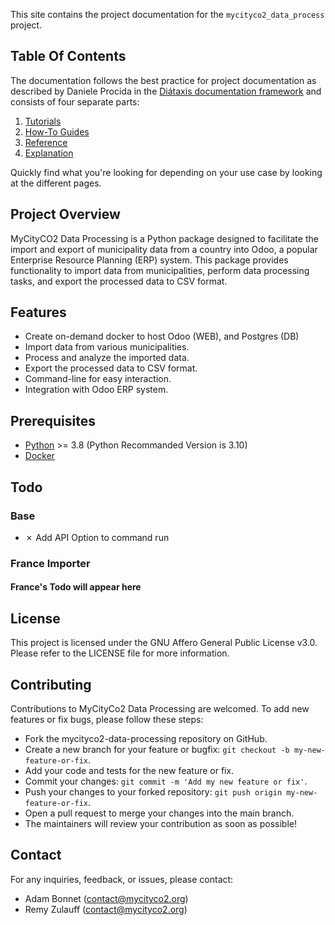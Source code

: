 This site contains the project documentation for the
`mycityco2_data_process` project.

## Table Of Contents

The documentation follows the best practice for
project documentation as described by Daniele Procida
in the [Diátaxis documentation framework](https://diataxis.fr/)
and consists of four separate parts:

1. [Tutorials](tutorials.md)
2. [How-To Guides](how-to-guides.md)
3. [Reference](reference.md)
4. [Explanation](explanation.md)

Quickly find what you're looking for depending on
your use case by looking at the different pages.

## Project Overview

MyCityCO2 Data Processing is a Python package designed to facilitate the import and export of municipality data from a country into Odoo, a popular Enterprise Resource Planning (ERP) system. This package provides functionality to import data from municipalities, perform data processing tasks, and export the processed data to CSV format.

## Features

- Create on-demand docker to host Odoo (WEB), and Postgres (DB)
- Import data from various municipalities.
- Process and analyze the imported data.
- Export the processed data to CSV format.
- Command-line for easy interaction.
- Integration with Odoo ERP system.

## Prerequisites

- [Python](https://www.python.org/downloads/) >= 3.8 (Python Recommanded Version is 3.10)
- [Docker](https://docs.docker.com/engine/install/)

## Todo

### Base
- &cross; Add API Option to command run

### France Importer
#### France's Todo will appear here

## License

This project is licensed under the GNU Affero General Public License v3.0. Please refer to the LICENSE file for more information.

## Contributing

Contributions to MyCityCo2 Data Processing are welcomed. To add new features or fix bugs, please follow these steps:

- Fork the mycityco2-data-processing repository on GitHub.
- Create a new branch for your feature or bugfix: `git checkout -b my-new-feature-or-fix`.
- Add your code and tests for the new feature or fix.
- Commit your changes: `git commit -m 'Add my new feature or fix'`.
- Push your changes to your forked repository: `git push origin my-new-feature-or-fix`.
- Open a pull request to merge your changes into the main branch.
- The maintainers will review your contribution as soon as possible!

## Contact

For any inquiries, feedback, or issues, please contact:

- Adam Bonnet (contact@mycityco2.org)
- Remy Zulauff (contact@mycityco2.org)
